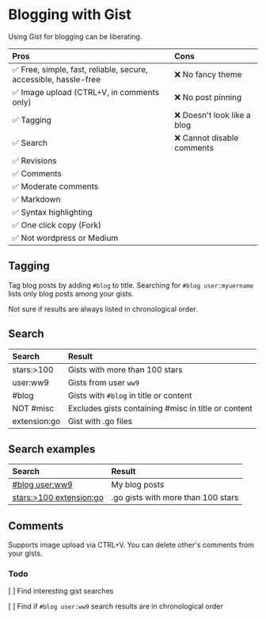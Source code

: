 # Blogging with Gist

Using Gist for blogging can be liberating.

**Pros**|**Cons**
:-----|:-----
✅ Free, simple, fast, reliable, secure, accessible, hassle-free|❌ No fancy theme
✅ Image upload (CTRL+V, in comments only)|❌ No post pinning
✅ Tagging|❌ Doesn't look like a blog
✅ Search|❌ Cannot disable comments
✅ Revisions|
✅ Comments|
✅ Moderate comments|
✅ Markdown|
✅ Syntax highlighting|
✅ One click copy (Fork)|
✅ Not wordpress or Medium|

## Tagging

Tag blog posts by adding `#blog` to title. Searching for `#blog user:myuername` lists only blog posts among your gists.

Not sure if results are always listed in chronological order.

## Search

**Search**|**Result**
:-----|:-----
stars:>100|Gists with more than 100 stars
user:ww9|Gists from user `ww9`
#blog|Gists with `#blog` in title or content
NOT #misc|Excludes gists containing #misc in title or content
extension:go|Gist with .go files

## Search examples

**Search**|**Result**
:-----|:-----
[#blog user:ww9](https://gist.github.com/search?utf8=%E2%9C%93&q=%23blog+user%3Aww9)|My blog posts
[stars:>100 extension:go](https://gist.github.com/search?utf8=%E2%9C%93&q=stars%3A%3E100+extension%3Ago&ref=searchresults)|.go gists with more than 100 stars

## Comments

Supports image upload via CTRL+V. You can delete other's comments from your gists.

### Todo

[ ] Find interesting gist searches

[ ] Find if `#blog user:ww9` search results are in chronological order

